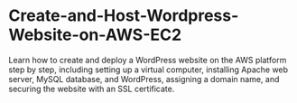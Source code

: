 # Create-and-Host-Wordpress-Website-on-AWS-EC2
Learn how to create and deploy a WordPress website on the AWS platform step by step, including setting up a virtual computer, installing Apache web server, MySQL database, and WordPress, assigning a domain name, and securing the website with an SSL certificate.
